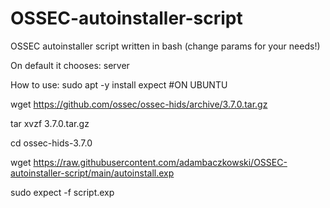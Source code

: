 # OSSEC-autoinstaller-script
OSSEC autoinstaller script written in bash (change params for your needs!)

On default it chooses: server

How to use:
sudo apt -y install expect #ON UBUNTU 

wget https://github.com/ossec/ossec-hids/archive/3.7.0.tar.gz

tar xvzf 3.7.0.tar.gz

cd ossec-hids-3.7.0

wget https://raw.githubusercontent.com/adambaczkowski/OSSEC-autoinstaller-script/main/autoinstall.exp

sudo expect -f script.exp
